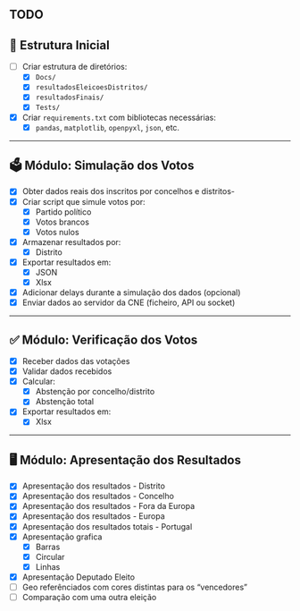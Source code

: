## TODO

## 📁 Estrutura Inicial
- [ ] Criar estrutura de diretórios:
  - [x] `Docs/`
  - [x] `resultadosEleicoesDistritos/`
  - [x] `resultadosFinais/`
  - [x] `Tests/`
- [x] Criar `requirements.txt` com bibliotecas necessárias:
    - [x] `pandas`, `matplotlib`, `openpyxl`, `json`, etc.

---

## 🗳️ Módulo: Simulação dos Votos
- [x] Obter dados reais dos inscritos por concelhos e distritos-
- [x] Criar script que simule votos por:
  - [x] Partido político
  - [x] Votos brancos
  - [x] Votos nulos
- [x] Armazenar resultados por:
  - [x] Distrito
- [x] Exportar resultados em:
  - [x] JSON
  - [x] Xlsx
- [x] Adicionar delays durante a simulação dos dados (opcional)
- [x] Enviar dados ao servidor da CNE (ficheiro, API ou socket)

---

## ✅ Módulo: Verificação dos Votos
- [x] Receber dados das votações
- [x] Validar dados recebidos
- [x] Calcular:
  - [x] Abstenção por concelho/distrito
  - [x] Abstenção total
- [x] Exportar resultados em:
  - [x] Xlsx

---

## 🖥️ Módulo: Apresentação dos Resultados
- [x] Apresentação dos resultados - Distrito
- [x] Apresentação dos resultados - Concelho
- [x] Apresentação dos resultados - Fora da Europa
- [x] Apresentação dos resultados - Europa
- [x] Apresentação dos resultados totais - Portugal
- [x] Apresentação grafica
  - [x] Barras
  - [x] Circular
  - [x] Linhas
- [x] Apresentação Deputado Eleito
- [ ] Geo referênciados com cores distintas para os “vencedores”
- [ ] Comparação com uma outra eleição